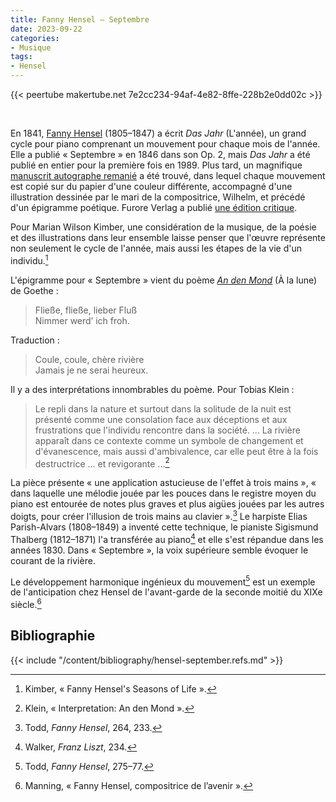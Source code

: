 ```yaml
---
title: Fanny Hensel – Septembre
date: 2023-09-22
categories:
- Musique
tags:
- Hensel
---
```


{{< peertube makertube.net 7e2cc234-94af-4e82-8ffe-228b2e0dd02c >}}

<br>

En 1841, [Fanny Hensel](https://fr.wikipedia.org/wiki/Fanny_Mendelssohn)
(1805–1847) a écrit *Das Jahr* (L'année), un
grand cycle pour piano comprenant un mouvement pour chaque mois de
l'année. Elle a publié « Septembre » en 1846 dans son Op. 2, mais *Das
Jahr* a été publié en entier pour la première fois en 1989. Plus tard,
un magnifique [manuscrit autographe
remanié](http://resolver.staatsbibliothek-berlin.de/SBB00019D1B00000000)
a été trouvé, dans lequel chaque mouvement est copié sur du papier
d'une couleur différente, accompagné d'une illustration dessinée par le
mari de la compositrice, Wilhelm, et précédé d'un épigramme poétique.
Furore Verlag a publié [une édition critique](https://furore-verlag.de/en/produkt/das-jahr-moderne-notenedition-2/).

Pour Marian Wilson Kimber, une considération de la musique, de la
poésie et des illustrations dans leur ensemble laisse penser que
l'œuvre représente non seulement le cycle de l'année, mais aussi les
étapes de la vie d'un individu.[^Kimber]

L'épigramme pour « Septembre » vient du poème [*An den
Mond*](https://de.wikisource.org/wiki/An_den_Mond) (À la lune) de
Goethe :

> Fließe, fließe, lieber Fluß<br>
> Nimmer werd’ ich froh.

Traduction :

> Coule, coule, chère rivière<br>
> Jamais je ne serai heureux.

Il y a des interprétations innombrables du poème. Pour Tobias Klein :

> Le repli dans la nature et surtout dans la solitude de la nuit est
> présenté comme une consolation face aux déceptions et aux
> frustrations que l'individu rencontre dans la société. ... La
> rivière apparaît dans ce contexte comme un symbole de changement et
> d'évanescence, mais aussi d'ambivalence, car elle peut être à la
> fois destructrice ... et revigorante ...[^Klein]

La pièce présente « une application astucieuse de l'effet à trois
mains », « dans laquelle une mélodie jouée par les pouces dans le
registre moyen du piano est entourée de notes plus graves et plus
aigües jouées par les autres doigts, pour créer l'illusion de trois
mains au clavier ».[^Todd_three_hand_technique] Le harpiste Elias
Parish-Alvars (1808–1849) a inventé cette technique, le pianiste
Sigismund Thalberg (1812–1871) l'a transférée au piano[^Walker] et
elle s'est répandue dans les années 1830. Dans « Septembre », la voix
supérieure semble évoquer le courant de la rivière.

Le développement harmonique ingénieux du mouvement[^Todd_September]
est un exemple de l'anticipation chez Hensel de l'avant-garde de la
seconde moitié du XIXe siècle.[^Manning]

## Bibliographie

{{< include "/content/bibliography/hensel-september.refs.md" >}}

[^Kimber]: Kimber, « Fanny Hensel's Seasons of Life ».
[^Klein]: Klein, « Interpretation: An den Mond ».
[^Walker]: Walker, *Franz Liszt*, 234.
[^Todd_three_hand_technique]: Todd, *Fanny Hensel*, 264, 233.
[^Todd_September]: Todd, *Fanny Hensel*, 275–77.
[^Manning]: Manning, « Fanny Hensel, compositrice de l’avenir ».
